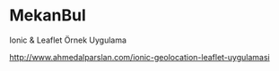 MekanBul
========

Ionic &amp; Leaflet Örnek Uygulama

http://www.ahmedalparslan.com/ionic-geolocation-leaflet-uygulamasi
